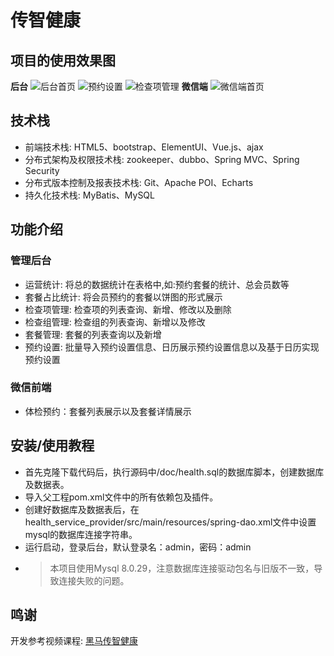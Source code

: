 # 传智健康
## 项目的使用效果图
**后台**
![后台首页](https://s3.bmp.ovh/imgs/2022/07/13/3409a3971859a026.png)
![预约设置](https://s3.bmp.ovh/imgs/2022/07/13/515c3079176c8055.png)
![检查项管理](https://s3.bmp.ovh/imgs/2022/07/13/f12247ba8e057ec9.png)
**微信端**
![微信端首页](https://s3.bmp.ovh/imgs/2022/07/13/14408884f372f480.png)
## 技术栈
- 前端技术栈: HTML5、bootstrap、ElementUI、Vue.js、ajax 
- 分布式架构及权限技术栈: zookeeper、dubbo、Spring MVC、Spring Security 
- 分布式版本控制及报表技术栈: Git、Apache POI、Echarts 
- 持久化技术栈: MyBatis、MySQL
## 功能介绍
### 管理后台
- 运营统计: 将总的数据统计在表格中,如:预约套餐的统计、总会员数等 
- 套餐占比统计: 将会员预约的套餐以饼图的形式展示 
- 检查项管理: 检查项的列表查询、新增、修改以及删除 
- 检查组管理: 检查组的列表查询、新增以及修改 
- 套餐管理: 套餐的列表查询以及新增 
- 预约设置: 批量导入预约设置信息、日历展示预约设置信息以及基于日历实现预约设置
### 微信前端
- 体检预约：套餐列表展示以及套餐详情展示
## 安装/使用教程
- 首先克隆下载代码后，执行源码中/doc/health.sql的数据库脚本，创建数据库及数据表。
- 导入父工程pom.xml文件中的所有依赖包及插件。 
- 创建好数据库及数据表后，在health_service_provider/src/main/resources/spring-dao.xml文件中设置mysql的数据库连接字符串。 
- 运行启动，登录后台，默认登录名：admin，密码：admin
- > 本项目使用Mysql 8.0.29，注意数据库连接驱动包名与旧版不一致，导致连接失败的问题。
## 鸣谢
开发参考视频课程: [黑马传智健康](https://www.bilibili.com/video/BV1Bo4y117zV?vd_source=097405c691a08489951f9715804a0a90)
